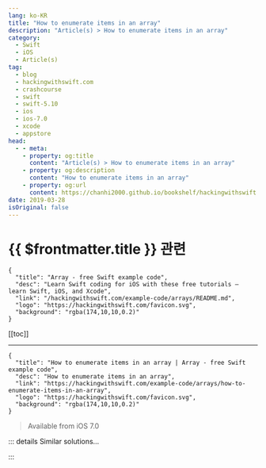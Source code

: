 ```yaml
---
lang: ko-KR
title: "How to enumerate items in an array"
description: "Article(s) > How to enumerate items in an array"
category:
  - Swift
  - iOS
  - Article(s)
tag: 
  - blog
  - hackingwithswift.com
  - crashcourse
  - swift
  - swift-5.10
  - ios
  - ios-7.0
  - xcode
  - appstore
head:
  - - meta:
    - property: og:title
      content: "Article(s) > How to enumerate items in an array"
    - property: og:description
      content: "How to enumerate items in an array"
    - property: og:url
      content: https://chanhi2000.github.io/bookshelf/hackingwithswift.com/example-code/arrays/how-to-enumerate-items-in-an-array.html
date: 2019-03-28
isOriginal: false
---
```


# {{ $frontmatter.title }} 관련

```component VPCard
{
  "title": "Array - free Swift example code",
  "desc": "Learn Swift coding for iOS with these free tutorials – learn Swift, iOS, and Xcode",
  "link": "/hackingwithswift.com/example-code/arrays/README.md",
  "logo": "https://hackingwithswift.com/favicon.svg",
  "background": "rgba(174,10,10,0.2)"
}
```

[[toc]]

---

```component VPCard
{
  "title": "How to enumerate items in an array | Array - free Swift example code",
  "desc": "How to enumerate items in an array",
  "link": "https://hackingwithswift.com/example-code/arrays/how-to-enumerate-items-in-an-array",
  "logo": "https://hackingwithswift.com/favicon.svg",
  "background": "rgba(174,10,10,0.2)"
}
```

> Available from iOS 7.0

<!-- TODO: 작성 -->

<!-- 
There several ways to loop through an array in Swift, but using the `enumerated()` method is one of my favorites because it iterates over each of the items while also telling you the items's position in the array.

Here's an example:

```swift
let array = ["Apples", "Peaches", "Plums"]

for (index, item) in array.enumerated() {
    print("Found \(item) at position \(index)")
}
```

That will print "Found Apples at position 0", "Found Peaches at position 1", and "Found Plums at position 2".

-->

::: details Similar solutions…

<!--
/example-code/language/how-to-remove-duplicate-items-from-an-array">How to remove duplicate items from an array 
/example-code/language/how-to-remove-items-from-an-array-using-filter">How to remove items from an array using filter() 
/example-code/language/how-to-swap-two-items-in-an-array-using-swapat">How to swap two items in an array using swapAt() 
/example-code/arrays/how-to-loop-through-items-in-an-array">How to loop through items in an array 
/example-code/language/check-whether-all-items-in-an-array-match-a-condition">Check whether all items in an array match a condition</a>
-->

:::

